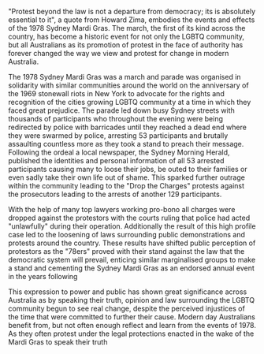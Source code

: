 "Protest beyond the law is not a departure from democracy; its is absolutely essential to it", a quote from Howard Zima, embodies the events and effects of the 1978 Sydney Mardi Gras. The march, the first of its kind across the country, has become a historic event for not only the LGBTQ community, but all Australians as its promotion of protest in the face of authority has forever changed the way we view and protest for change in modern Australia.

The 1978 Sydney Mardi Gras was a march and parade was organised in solidarity with similar communities around the world on the anniversary of the 1969 stonewall riots in New York to advocate for the rights and recognition of the cities growing LGBTQ community at a time in which they faced great prejudice. The parade led down busy Sydney streets with thousands of participants who throughout the evening were being redirected by police with barricades until they reached a dead end where they were swarmed by police, arresting 53 participants and brutally assaulting countless more as they took a stand to preach their message. Following the ordeal a local newspaper, the Sydney Morning Herald, published the identities and personal information of all 53 arrested participants causing many to loose their jobs, be outed to their families or even sadly take their own life out of shame. This sparked further outrage within the community leading to the "Drop the Charges" protests against the prosecutors leading to the arrests of another 129 participants.

With the help of many top lawyers working pro-bono all charges were dropped against the protestors with the courts ruling that police had acted "unlawfully" during their operation. Additionally the result of this high profile case led to the loosening of laws surrounding public demonstrations and protests around the country. These results have shifted public perception of protestors as the "78ers" proved with their stand against the law that the democratic system will prevail, enticing similar marginalised groups to make a stand and cementing the Sydney Mardi Gras as an endorsed annual event in the years following

This expression to power and public has shown great significance across Australia as by speaking their truth, opinion and law surrounding the LGBTQ community begun to see real change, despite the perceived injustices of the time that were committed to further their cause. Modern day Australians benefit from, but not often enough reflect and learn from the events of 1978. As they often protest under the legal protections enacted in the wake of the Mardi Gras to speak their truth